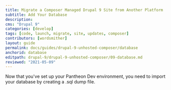 ```yaml
---
title: Migrate a Composer Managed Drupal 9 Site from Another Platform
subtitle: Add Your Database
description: 
cms: "Drupal 9"
categories: [develop]
tags: [code, launch, migrate, site, updates, composer]
contributors: [wordsmither]
layout: guide
permalink: docs/guides/drupal-9-unhosted-composer/database
anchorid: database
editpath: drupal-9/drupal-9-unhosted-composer/09-database.md
reviewed: "2021-05-09"
---
```


Now that you've set up your Pantheon Dev environment, you need to import your database by creating a .sql dump file.

<Partial file="migrate/drupal-database.md" />
